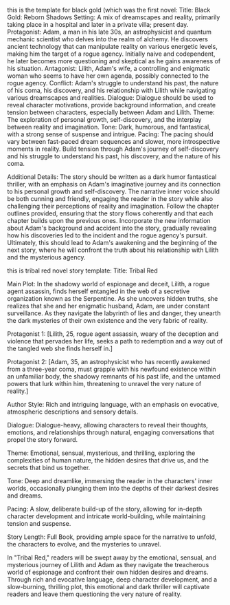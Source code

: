 this is the template for black gold (which was the first novel:
Title: Black Gold: Reborn Shadows
Setting: A mix of dreamscapes and reality, primarily taking place in a hospital and later in a private villa; present day.
Protagonist: Adam, a man in his late 30s, an astrophysicist and quantum mechanic scientist who delves into the realm of alchemy. He discovers ancient technology that can manipulate reality on various energetic levels, making him the target of a rogue agency. Initially naive and codependent, he later becomes more questioning and skeptical as he gains awareness of his situation.
Antagonist: Lilith, Adam's wife, a controlling and enigmatic woman who seems to have her own agenda, possibly connected to the rogue agency.
Conflict: Adam's struggle to understand his past, the nature of his coma, his discovery, and his relationship with Lilith while navigating various dreamscapes and realities.
Dialogue: Dialogue should be used to reveal character motivations, provide background information, and create tension between characters, especially between Adam and Lilith.
Theme: The exploration of personal growth, self-discovery, and the interplay between reality and imagination.
Tone: Dark, humorous, and fantastical, with a strong sense of suspense and intrigue.
Pacing: The pacing should vary between fast-paced dream sequences and slower, more introspective moments in reality. Build tension through Adam's journey of self-discovery and his struggle to understand his past, his discovery, and the nature of his coma.

Additional Details: The story should be written as a dark humor fantastical thriller, with an emphasis on Adam's imaginative journey and its connection to his personal growth and self-discovery. The narrative inner voice should be both cunning and friendly, engaging the reader in the story while also challenging their perceptions of reality and imagination. Follow the chapter outlines provided, ensuring that the story flows coherently and that each chapter builds upon the previous ones. Incorporate the new information about Adam's background and accident into the story, gradually revealing how his discoveries led to the incident and the rogue agency's pursuit. Ultimately, this should lead to Adam's awakening and the beginning of the next story, where he will confront the truth about his relationship with Lilith and the mysterious agency.


this is tribal red novel story template:
Title: Tribal Red

Main Plot: In the shadowy world of espionage and deceit, Lilith, a rogue agent assassin, finds herself entangled in the web of a secretive organization known as the Serpentine. As she uncovers hidden truths, she realizes that she and her enigmatic husband, Adam, are under constant surveillance. As they navigate the labyrinth of lies and danger, they unearth the dark mysteries of their own existence and the very fabric of reality.

Protagonist 1: [Lilith, 25, rogue agent assassin, weary of the deception and violence that pervades her life, seeks a path to redemption and a way out of the tangled web she finds herself in.]

Protagonist 2: [Adam, 35, an astrophysicist who has recently awakened from a three-year coma, must grapple with his newfound existence within an unfamiliar body, the shadowy remnants of his past life, and the untamed powers that lurk within him, threatening to unravel the very nature of reality.]

Author Style: Rich and intriguing language, with an emphasis on evocative, atmospheric descriptions and sensory details.

Dialogue: Dialogue-heavy, allowing characters to reveal their thoughts, emotions, and relationships through natural, engaging conversations that propel the story forward.

Theme: Emotional, sensual, mysterious, and thrilling, exploring the complexities of human nature, the hidden desires that drive us, and the secrets that bind us together.

Tone: Deep and dreamlike, immersing the reader in the characters' inner worlds, occasionally plunging them into the depths of their darkest desires and dreams.

Pacing: A slow, deliberate build-up of the story, allowing for in-depth character development and intricate world-building, while maintaining tension and suspense.

Story Length: Full Book, providing ample space for the narrative to unfold, the characters to evolve, and the mysteries to unravel.

In "Tribal Red," readers will be swept away by the emotional, sensual, and mysterious journey of Lilith and Adam as they navigate the treacherous world of espionage and confront their own hidden desires and dreams. Through rich and evocative language, deep character development, and a slow-burning, thrilling plot, this emotional and dark thriller will captivate readers and leave them questioning the very nature of reality.


